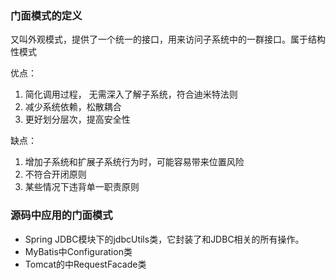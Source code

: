 ### 门面模式的定义

又叫外观模式，提供了一个统一的接口，用来访问子系统中的一群接口。属于结构性模式

优点：

1. 简化调用过程， 无需深入了解子系统，符合迪米特法则
2. 减少系统依赖，松散耦合
3. 更好划分层次，提高安全性

缺点：

1. 增加子系统和扩展子系统行为时，可能容易带来位置风险
2. 不符合开闭原则
3. 某些情况下违背单一职责原则

### 源码中应用的门面模式

* Spring JDBC模块下的jdbcUtils类，它封装了和JDBC相关的所有操作。
* MyBatis中Configuration类
* Tomcat的中RequestFacade类



